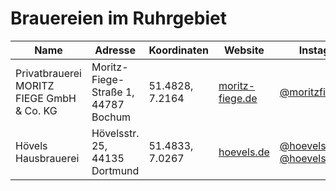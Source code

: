 # Brauereien im Ruhrgebiet

| Name                                       | Adresse                                     | Koordinaten        | Website                        | Instagram                      |
|--------------------------------------------|---------------------------------------------|--------------------|--------------------------------|--------------------------------|
| Privatbrauerei MORITZ FIEGE GmbH & Co. KG  | Moritz-Fiege-Straße 1, 44787 Bochum         | 51.4828, 7.2164    | [moritz-fiege.de](https://moritz-fiege.de)  | [@moritzfiege](https://instagram.com/moritzfiegebrauerei) |
| Hövels Hausbrauerei                        | Hövelsstr. 25, 44135 Dortmund               | 51.4833, 7.0267    | [hoevels.de](https://hoevels.de)  | [@hoevels](https://instagram.com/hoevels) [@hoevels.brauerei](https://instagram.com/hoevels.brauerei) |
